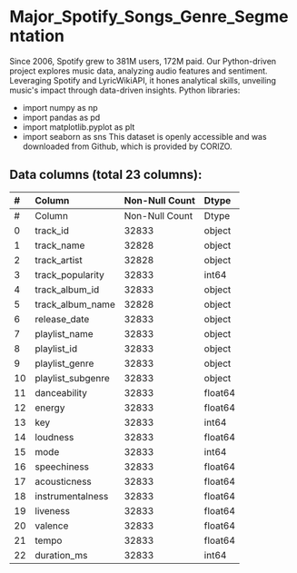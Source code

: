 # Major_Spotify_Songs_Genre_Segmentation
Since 2006, Spotify grew to 381M users, 172M paid. Our Python-driven project explores music data, analyzing audio features and sentiment. Leveraging Spotify and LyricWikiAPI, it hones analytical skills, unveiling music's impact through data-driven insights.
Python libraries:
* import numpy as np
* import pandas as pd
* import matplotlib.pyplot as plt
* import seaborn as sns
This dataset is openly accessible and was downloaded from Github, which is provided by CORIZO.
## Data columns (total 23 columns):
|# |Column |Non-Null Count|Dtype|
|:-|:-|:-|:-|
 | #   | Column            | Non-Null Count | Dtype   |
| 0   | track_id          | 32833          | object  |
| 1   | track_name        | 32828          | object  |
| 2   | track_artist      | 32828          | object  |
| 3   | track_popularity  | 32833          | int64   |
| 4   | track_album_id    | 32833          | object  |
| 5   | track_album_name  | 32828          | object  |
| 6   | release_date      | 32833          | object  |
| 7   | playlist_name     | 32833          | object  |
| 8   | playlist_id       | 32833          | object  |
| 9   | playlist_genre    | 32833          | object  |
| 10  | playlist_subgenre | 32833          | object  |
| 11  | danceability      | 32833          | float64 |
| 12  | energy            | 32833          | float64 |
| 13  | key               | 32833          | int64   |
| 14  | loudness          | 32833          | float64 |
| 15  | mode              | 32833          | int64   |
| 16  | speechiness       | 32833          | float64 |
| 17  | acousticness      | 32833          | float64 |
| 18  | instrumentalness  | 32833          | float64 |
| 19  | liveness          | 32833          | float64 |
| 20  | valence           | 32833          | float64 |
| 21  | tempo             | 32833          | float64 |
| 22  | duration_ms       | 32833          | int64   |
